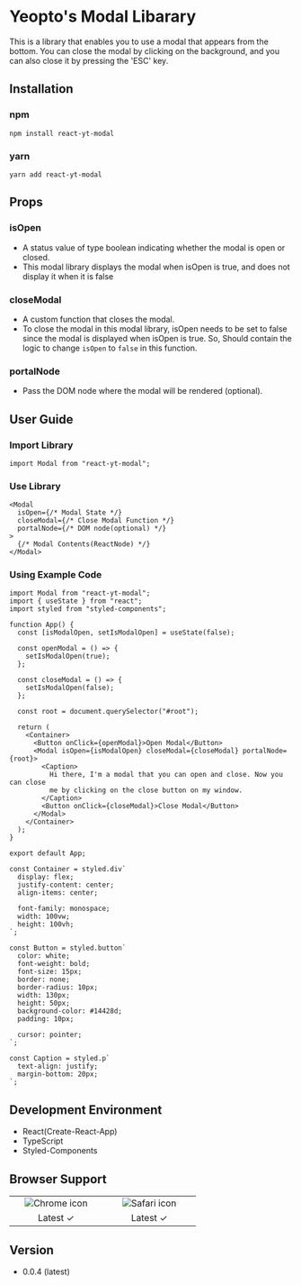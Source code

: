# Yeopto's Modal Libarary

This is a library that enables you to use a modal that appears from the bottom. You can close the modal by clicking on the background, and you can also close it by pressing the 'ESC' key.

## Installation

### npm

```
npm install react-yt-modal
```

### yarn

```
yarn add react-yt-modal
```

## Props

### isOpen

- A status value of type boolean indicating whether the modal is open or closed.
- This modal library displays the modal when isOpen is true, and does not display it when it is false

### closeModal

- A custom function that closes the modal.
- To close the modal in this modal library, isOpen needs to be set to false since the modal is displayed when isOpen is true. So, Should contain the logic to change `isOpen` to `false` in this function.

### portalNode

- Pass the DOM node where the modal will be rendered (optional).

## User Guide

### Import Library

```tsx
import Modal from "react-yt-modal";
```

### Use Library

```tsx
<Modal
  isOpen={/* Modal State */}
  closeModal={/* Close Modal Function */}
  portalNode={/* DOM node(optional) */}
>
  {/* Modal Contents(ReactNode) */}
</Modal>
```

### Using Example Code

```tsx
import Modal from "react-yt-modal";
import { useState } from "react";
import styled from "styled-components";

function App() {
  const [isModalOpen, setIsModalOpen] = useState(false);

  const openModal = () => {
    setIsModalOpen(true);
  };

  const closeModal = () => {
    setIsModalOpen(false);
  };

  const root = document.querySelector("#root");

  return (
    <Container>
      <Button onClick={openModal}>Open Modal</Button>
      <Modal isOpen={isModalOpen} closeModal={closeModal} portalNode={root}>
        <Caption>
          Hi there, I'm a modal that you can open and close. Now you can close
          me by clicking on the close button on my window.
        </Caption>
        <Button onClick={closeModal}>Close Modal</Button>
      </Modal>
    </Container>
  );
}

export default App;

const Container = styled.div`
  display: flex;
  justify-content: center;
  align-items: center;

  font-family: monospace;
  width: 100vw;
  height: 100vh;
`;

const Button = styled.button`
  color: white;
  font-weight: bold;
  font-size: 15px;
  border: none;
  border-radius: 10px;
  width: 130px;
  height: 50px;
  background-color: #14428d;
  padding: 10px;

  cursor: pointer;
`;

const Caption = styled.p`
  text-align: justify;
  margin-bottom: 20px;
`;
```

## Development Environment

- React(Create-React-App)
- TypeScript
- Styled-Components

## Browser Support

<table>
  <tr>
    <td align="center" width="150px">
      <img src="https://upload.wikimedia.org/wikipedia/commons/thumb/e/e1/Google_Chrome_icon_%28February_2022%29.svg/1200px-Google_Chrome_icon_%28February_2022%29.svg.png" alt="Chrome icon" />
    </td>
    <td align="center" width="150px">
      <img src="https://upload.wikimedia.org/wikipedia/commons/thumb/5/52/Safari_browser_logo.svg/2057px-Safari_browser_logo.svg.png" alt="Safari icon" />
    </td>
  </tr>
  <tr>
    <td align="center">
      Latest ✓
    </td>
    <td align="center">
      Latest ✓
    </td>
  </tr>
</table>

## Version

- 0.0.4 (latest)
